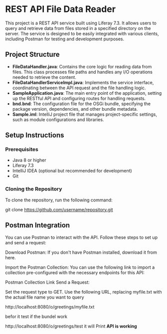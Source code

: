 # REST API File Data Reader

This project is a REST API service built using Liferay 7.3. It allows users to query and retrieve data from files stored in a specified directory on the server. The service is designed to be easily integrated with various clients, including Postman for testing and development purposes.

## Project Structure

- **FileDataHandler.java**: Contains the core logic for reading data from files. This class processes file paths and handles any I/O operations needed to retrieve the content.
- **FileDataHandlerServiceImpl.java**: Implements the service interface, coordinating between the API request and the file handling logic.
- **SampleApplication.java**: The main entry point of the application, setting up the RESTful API and configuring routes for handling requests.
- **bnd.bnd**: The configuration file for the OSGi bundle, specifying the package version, dependencies, and other bundle metadata.
- **Sample.iml**: IntelliJ project file that manages project-specific settings, such as module configurations and libraries.

## Setup Instructions

### Prerequisites

- Java 8 or higher
- Liferay 7.3
- IntelliJ IDEA (optional but recommended for development)
- Git

### Cloning the Repository

To clone the repository, run the following command:


git clone https://github.com/username/repository.git

  
## Postman Integration
You can use Postman to interact with the API. Follow these steps to set up and send a request:

Download Postman: If you don't have Postman installed, download it from here.

Import the Postman Collection: You can use the following link to import a collection pre-configured with the necessary endpoints for this API:

Postman Collection Link
Send a Request:

Set the request type to GET.
Use the following URL, replacing myfile.txt with the actual file name you want to query

http://localhost:8080/o/greetings/myfile.txt

befor it test if the bundel work 

http://localhost:8080/o/greetings/test
it will Print **API is working**
